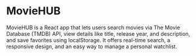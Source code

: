 # MovieHUB
MovieHUB is a React app that lets users search movies via The Movie Database (TMDB) API, view details like title, release year, and description, and save favorites using localStorage. It offers real-time search, a responsive design, and an easy way to manage a personal watchlist.
